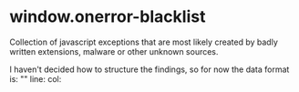 window.onerror-blacklist
========================

Collection of javascript exceptions that are most likely created by badly written extensions, malware or other unknown sources.

I haven't decided how to structure the findings, so for now the data format is: "<exception>" line: <number> col: <number> <js-source-url> <user-agent>

